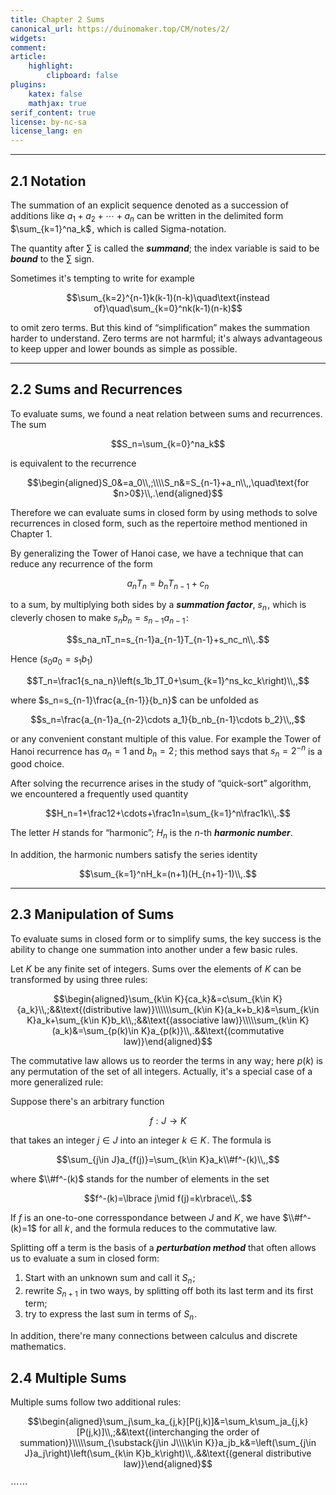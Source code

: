 ```yaml
---
title: Chapter 2 Sums
canonical_url: https://duinomaker.top/CM/notes/2/
widgets:
comment:
article:
    highlight:
        clipboard: false
plugins:
    katex: false
    mathjax: true
serif_content: true
license: by-nc-sa
license_lang: en
---
```


---

## 2.1 Notation

The summation of an explicit sequence denoted as a succession of additions like $a_1+a_2+\cdots+a_n$ can be written in the delimited form $\sum_{k=1}^na_k$&hairsp;, which is called Sigma-notation.

The quantity after $\sum$ is called the ***summand***; the index variable is said to be ***bound*** to the $\sum$ sign.

Sometimes it's tempting to write for example

$$\sum_{k=2}^{n-1}k(k-1)(n-k)\quad\text{instead of}\quad\sum_{k=0}^nk(k-1)(n-k)$$

to omit zero terms. But this kind of “simplification” makes the summation harder to understand. Zero terms are not harmful; it's always advantageous to keep upper and lower bounds as simple as possible.

---

## 2.2 Sums and Recurrences

To evaluate sums, we found a neat relation between sums and recurrences. The sum

$$S_n=\sum_{k=0}^na_k$$

is equivalent to the recurrence

$$\begin{aligned}S_0&=a_0\\,;\\\\S_n&=S_{n-1}+a_n\\,,\quad\text{for $n>0$}\\,.\end{aligned}$$

Therefore we can evaluate sums in closed form by using methods to solve recurrences in closed form, such as the repertoire method mentioned in Chapter 1.

By generalizing the Tower of Hanoi case, we have a technique that can reduce any recurrence of the form

$$a_nT_n=b_nT_{n-1}+c_n$$

to a sum, by multiplying both sides by a ***summation factor***, $s_n$&hairsp;, which is cleverly chosen to make $s_nb_n=s_{n-1}a_{n-1}$&hairsp;:

$$s_na_nT_n=s_{n-1}a_{n-1}T_{n-1}+s_nc_n\\,.$$

Hence ($s_0a_0=s_1b_1$)

$$T_n=\frac1{s_na_n}\left(s_1b_1T_0+\sum_{k=1}^ns_kc_k\right)\\,,$$

where $s_n=s_{n-1}\frac{a_{n-1}}{b_n}$ can be unfolded as

$$s_n=\frac{a_{n-1}a_{n-2}\cdots a_1}{b_nb_{n-1}\cdots b_2}\\,,$$

or any convenient constant multiple of this value. For example the Tower of Hanoi recurrence has $a_n=1$ and $b_n=2$&hairsp;; this method says that $s_n=2^{-n}$ is a good choice.

After solving the recurrence arises in the study of “quick-sort” algorithm, we encountered a frequently used quantity

$$H_n=1+\frac12+\cdots+\frac1n=\sum_{k=1}^n\frac1k\\,.$$

The letter $H$ stands for “harmonic”; $H_n$ is the $n$-th ***harmonic number***.

In addition, the harmonic numbers satisfy the series identity

$$\sum_{k=1}^nH_k=(n+1)(H_{n+1}-1)\\,.$$

---

## 2.3 Manipulation of Sums

To evaluate sums in closed form or to simplify sums, the key success is the ability to change one summation into another under a few basic rules.

Let $K$ be any finite set of integers. Sums over the elements of $K$ can be transformed by using three rules:

$$\begin{aligned}\sum_{k\in K}{ca_k}&=c\sum_{k\in K}{a_k}\\,;&&\text{(distributive law)}\\\\\\sum_{k\in K}(a_k+b_k)&=\sum_{k\in K}a_k+\sum_{k\in K}b_k\\,;&&\text{(associative law)}\\\\\sum_{k\in K}(a_k)&=\sum_{p(k)\in K}a_{p(k)}\\,.&&\text{(commutative law)}\end{aligned}$$

The commutative law allows us to reorder the terms in any way; here $p(k)$ is any permutation of the set of all integers. Actually, it's a special case of a more generalized rule:

Suppose there's an arbitrary function

$$f:J\to K$$

that takes an integer $j\in J$ into an integer $k\in K$&hairsp;. The formula is

$$\sum_{j\in J}a_{f(j)}=\sum_{k\in K}a_k\\#f^-(k)\\,,$$

where $\\#f^-(k)$ stands for the number of elements in the set

$$f^-(k)=\lbrace j\mid f(j)=k\rbrace\\,.$$

If $f$ is an one-to-one corresspondance between $J$ and $K$&hairsp;, we have $\\#f^-(k)=1$ for all $k$&hairsp;, and the formula reduces to the commutative law.

Splitting off a term is the basis of a ***perturbation method*** that often allows us to evaluate a sum in closed form:

1. Start with an unknown sum and call it $S_n$&hairsp;;
2. rewrite $S_{n+1}$ in two ways, by splitting off both its last term and its first term;
3. try to express the last sum in terms of $S_n$&hairsp;.

In addition, there're many connections between calculus and discrete mathematics.

## 2.4 Multiple Sums

Multiple sums follow two additional rules:

$$\begin{aligned}\sum_j\sum_ka_{j,k}[P(j,k)]&=\sum_k\sum_ja_{j,k}[P(j,k)]\\,;&&\text{(interchanging the order of summation)}\\\\\sum_{\substack{j\in J\\\\k\in K}}a_jb_k&=\left(\sum_{j\in J}a_j\right)\left(\sum_{k\in K}b_k\right)\\,.&&\text{(general distributive law)}\end{aligned}$$

$\cdots\cdots$